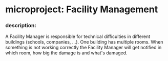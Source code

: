 # microproject: Facility Management
### description:
A Facility Manager is responsible for technical difficulties in different buildings (schools, companies, ...).
One building has multiple rooms. When something is not working correctly the Facility Manager will get notified 
in which room, how big the damage is and what's damaged. 